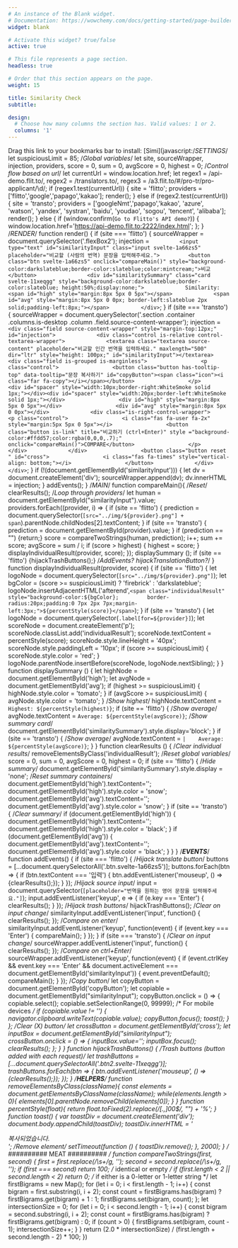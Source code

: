 ```yaml
---
# An instance of the Blank widget.
# Documentation: https://wowchemy.com/docs/getting-started/page-builder/
widget: blank

# Activate this widget? true/false
active: true

# This file represents a page section.
headless: true

# Order that this section appears on the page.
weight: 15

title: Similarity Check
subtitle:

design:
  # Choose how many columns the section has. Valid values: 1 or 2.
  columns: '1'
---
```


Drag this link to your bookmarks bar to install: [Simi](javascript:/*SETTINGS*/ let suspiciousLimit = 85;  /*Global variables*/ let site, sourceWrapper, injection, providers,     score = 0, sum = 0, avgScore = 0, highest = 0;  /*Control flow based on url*/ let currentUrl = window.location.href; let regex1 = /api-demo\.flit\.to/,     regex2 = /translators\.to/,     regex3 = /a3\.flit\.to\/#\/pro-tr\/pro-applicant\/\d/; if (regex1.test(currentUrl)) {     site = 'flitto';     providers = ['flitto','google','papago','kakao'];     render(); } else if (regex2.test(currentUrl)) {     site = 'transto';     providers = ['googleNmt','papago','kakao', 'azure', 'watson', 'yandex', 'systran', 'baidu', 'youdao', 'sogou', 'tencent', 'alibaba'];     render(); } else {     if (window.confirm(`Go to Flitto's API demo?`)) {         window.location.href='https://api-demo.flit.to:2222/index.html';     }; }  /*RENDER*/ function render() {        if (site === 'flitto') {         sourceWrapper = document.querySelector('.flexBox2');         injection  = `         <input type="text" id="similarityInput" class="input svelte-1a66zs5" placeholder="비교할 (사람의 번역) 문장을 입력해주세요.">         <button class="btn svelte-1a66zs5" onclick="compareMain()" style="background-color:darkslateblue;border-color:slateblue;color:mintcream;">비교</button>                <div id="similaritySummary" class="card svelte-11xeqgg" style="background-color:darkslateblue;border-color:slateblue; height:50%;display:none;">             Similarity:             <span id="high" style="margin:8px 5px 0 5px"></span>             <span id="avg" style="margin:8px 5px 0 0px; border-left:slateblue 2px solid;padding-left:8px;"></span>          </div>`;     }          if (site === 'transto') {         sourceWrapper = document.querySelector('.section .container .columns.is-desktop .column .field.source-content-wrapper');         injection  = `         <div class="field source-content-wrapper" style="margin-top:12px;" id="injection">             <div class="control is-relative control-textarea-wrapper">             <textarea class="textarea source-content" placeholder="비교할 인간 번역을 입력하세요." maxlength="500" dir="ltr" style="height: 100px;" id="similarityInput"></textarea>             <div class="field is-grouped is-marginless">                 <p class="control">                 <button class="button has-tooltip-top" data-tooltip="문장 복사하기" id="copyButton"><span class="icon"><i class="far fa-copy"></i></span></button>                 </p>             <div id="spacer" style="width:10px;border-right:WhiteSmoke solid 1px;"></div><div id="spacer" style="width:20px;border-left:WhiteSmoke solid 1px;"></div>                 <div id="high" style="margin:8px 5px 0 5px"></div>                 <div id="avg" style="margin:8px 5px 0 0px"></div>             <div class="is-right-control-wrapper">                 <p class="control">                 <i class="fas fa-user fa-2x" style="margin:5px 5px 0 5px"></i>                 <button class="button is-link" title="비교하기 (ctrl+Enter)" style ="background-color:#ffdd57;color:rgba(0,0,0,.7);" onclick="compareMain()">COMPARE</button>                 </p>             </div>             </div>                 <button class="button reset " id="cross">                 <i class="fas fa-times" style="vertical-align: bottom;"></i>                 </button>             </div>         </div>`;     }     if (!(document.getElementById('similarityInput'))) {         let dv = document.createElement('div');         sourceWrapper.append(dv);         dv.innerHTML = injection;     }     addEvents(); }  /*MAIN*/ function compareMain(){     /*Reset*/     clearResults(); 	/*Loop through providers*/ 	let human = document.getElementById("similarityInput").value; 	providers.forEach((provider, i) => {         if (site == 'flitto') {             prediction = document.querySelector(`[src="../img/${provider}.png"] + span`).parentNode.childNodes[2].textContent;         }         if (site == 'transto') {             prediction = document.getElementById(provider).value;         }         if (prediction == "") {return;} 		score = compareTwoStrings(human, prediction); 		i++; 		sum += score; 		avgScore = sum / i; 		if (score > highest) { 			highest = score; 		} 		displayIndividualResult(provider, score); 	});     displaySummary ();     if (site == 'flitto') {hijackTrashButtons();} /*AddEvents? hijackTranslationButton?*/ }  function displayIndividualResult(provider, score) {     if (site == 'flitto') {         let logoNode = document.querySelector(`[src="../img/${provider}.png"]`); 	    let bgColor = (score >= suspiciousLimit) ? 'firebrick' : 'darkslateblue'; 	    logoNode.insertAdjacentHTML('afterend',`<span class="individualResult" style="background-color:${bgColor};         border-radius:20px;padding:0 7px 2px 7px;margin-left:3px;">${percentStyle(score)}</span>`);     }     if (site == 'transto') {         let logoNode = document.querySelector(`.label[for=${provider}]`);         let scoreNode = document.createElement('p');         scoreNode.classList.add('individualResult');         scoreNode.textContent = percentStyle(score);         scoreNode.style.lineHeight = '40px';         scoreNode.style.paddingLeft = '10px';         if (score >= suspiciousLimit) {             scoreNode.style.color = 'red';         }         logoNode.parentNode.insertBefore(scoreNode, logoNode.nextSibling);     } }  function displaySummary () {     let highNode = document.getElementById('high');     let avgNode = document.getElementById('avg');      if (highest >= suspiciousLimit) {         highNode.style.color = 'tomato';     }     if (avgScore >= suspiciousLimit) {         avgNode.style.color = 'tomato';     }      /*Show highest*/     highNode.textContent = `Highest: ${percentStyle(highest)}`;      if (site == 'flitto') {         /*Show average*/         avgNode.textContent = `Average: ${percentStyle(avgScore)}`;         /*Show summary card*/         document.getElementById('similaritySummary').style.display='block';     }      if (site == 'transto') {         /*Show average*/         avgNode.textContent = `|    Average: ${percentStyle(avgScore)}`;     } }  function clearResults () {     /*Clear individual results*/     removeElementsByClass('individualResult');      /*Reset global variables*/     score = 0, sum = 0, avgScore = 0, highest = 0;      if (site == 'flitto') {         /*Hide summary*/         document.getElementById('similaritySummary').style.display = 'none';         /*Reset summary containers*/         document.getElementById('high').textContent='';         document.getElementById('high').style.color = 'snow';         document.getElementById('avg').textContent='';         document.getElementById('avg').style.color = 'snow';     }      if (site == 'transto') {         /*Clear summary*/         if (document.getElementById('high')) {             document.getElementById('high').textContent='';             document.getElementById('high').style.color = 'black';         }         if (document.getElementById('avg')) {             document.getElementById('avg').textContent='';             document.getElementById('avg').style.color = 'black';         }     } }  /*********EVENTS*********/  function addEvents() {     if (site === 'flitto') {         /*Hijack translate button*/         buttons = [...document.querySelectorAll('.btn.svelte-1a66zs5')];         buttons.forEach(btn => {             if (btn.textContent === '입력') {                 btn.addEventListener('mouseup', () => {clearResults();});             }         });          /*Hijack source input*/         input = document.querySelector(`[placeholder="번역을 원하는 영어 문장을 입력해주세요."]`);	         input.addEventListener('keyup', e => {             if (e.key === 'Enter') {                 clearResults();             }         });          /*Hijack trash buttons*/         hijackTrashButtons();          /*Clear on input change*/         similarityInput.addEventListener('input', function() { 	        clearResults();          });         /*Compare on enter*/         similarityInput.addEventListener('keyup', function(event) {             if (event.key === 'Enter') {                 compareMain();             }         });     }      if (site === 'transto') {         /*Clear on input change*/         sourceWrapper.addEventListener('input', function() {             clearResults();         });          /*Compare on ctrl+Enter*/         sourceWrapper.addEventListener('keyup', function(event) {             if (event.ctrlKey && event.key === 'Enter' && document.activeElement === document.getElementById('similarityInput')) {                 event.preventDefault();                 compareMain();             }         });          /*Copy button*/         let copyButton = document.getElementById('copyButton');         let copiable = document.getElementById("similarityInput");         copyButton.onclick = () => {             copiable.select();             copiable.setSelectionRange(0, 99999); /* For mobile devices */             if (copiable.value != '') {             navigator.clipboard.writeText(copiable.value);             copyButton.focus();             toast();             }          };          /*Clear (X) button*/         let crossButton = document.getElementById('cross');         let inputBox = document.getElementById("similarityInput");         crossButton.onclick = () => {             inputBox.value='';             inputBox.focus();             clearResults();         };       } }  function hijackTrashButtons() {     /*Trash buttons (button added with each request)*/     let trashButtons = [...document.querySelectorAll('.btn2.svelte-11xeqgg')];     trashButtons.forEach(btn => {         btn.addEventListener('mouseup', () => {clearResults();});     }); }   /*********HELPERS*********/  function removeElementsByClass(className){     const elements = document.getElementsByClassName(className);     while(elements.length > 0){         elements[0].parentNode.removeChild(elements[0]);     } }  function percentStyle(float){ 	return float.toFixed(2).replace(/[.,]00$/, "") + '%'; }  function toast() { 	var toastDiv = document.createElement('div'); 	document.body.appendChild(toastDiv); 	toastDiv.innerHTML = '<div class="Toastify"><div class="Toastify__toast-container Toastify__toast-container--bottom-left"><div id="yxx5iumlv0" class="Toastify__toast Toastify__toast--dark" style="animation-fill-mode: forwards; animation-duration: 750ms;"><div role="alert" class="Toastify__toast-body"><div class="toast-content">복사되었습니다.</div></div></div></div></div></div>'; 	/*Remove element*/ 	setTimeout(function () { 		toastDiv.remove(); 	}, 2000); }  /* ########## MEAT ########## */ function compareTwoStrings(first, second) { 	first = first.replace(/\s+/g, ''); 	second = second.replace(/\s+/g, ''); 	 	if (first === second) return 100; /* identical or empty */ 	if (first.length < 2 || second.length < 2) return 0; /* if either is a 0-letter or 1-letter string */ 	 	let firstBigrams = new Map(); 	for (let i = 0; i < first.length - 1; i++) { 		const bigram = first.substring(i, i + 2); 		const count = firstBigrams.has(bigram) 			? firstBigrams.get(bigram) + 1 			: 1; 	 		firstBigrams.set(bigram, count); 	}; 	 	let intersectionSize = 0; 	for (let i = 0; i < second.length - 1; i++) { 		const bigram = second.substring(i, i + 2); 		const count = firstBigrams.has(bigram) 			? firstBigrams.get(bigram) 			: 0; 	 		if (count > 0) { 			firstBigrams.set(bigram, count - 1); 			intersectionSize++; 		} 	} 	return (2.0 * intersectionSize) / (first.length + second.length - 2) * 100; })
